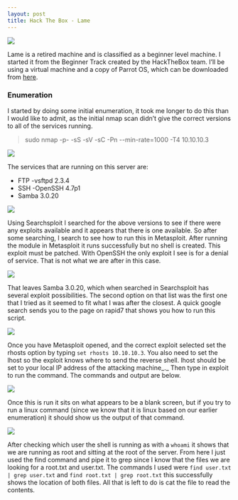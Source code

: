```yaml
---
layout: post
title: Hack The Box - Lame
---
```

![](https://cdn-images-1.medium.com/max/800/1*7knl1H9uw9G0iFOzSO3k-w.png)

Lame is a retired machine and is classified as a beginner level machine. I started it from the Beginner Track created by the HackTheBox team. I’ll be using a virtual machine and a copy of Parrot OS, which can be downloaded from [here](https://parrotlinux.org).

### Enumeration

I started by doing some initial enumeration, it took me longer to do this than I would like to admit, as the initial nmap scan didn’t give the correct versions to all of the services running.

> sudo nmap -p- -sS -sV -sC -Pn --min-rate=1000 -T4 10.10.10.3

![](https://cdn-images-1.medium.com/max/800/1*h-s57lUjEqcrvW9Vzg2hmA.png)

The services that are running on this server are:

-   FTP -vsftpd 2.3.4
-   SSH -OpenSSH 4.7p1
-   Samba 3.0.20

![](https://cdn-images-1.medium.com/max/800/1*RZumr2NmflNap85C4ujg4w.png)

Using Searchsploit I searched for the above versions to see if there were any exploits available and it appears that there is one available. So after some searching, I search to see how to run this in Metasploit. After running the module in Metasploit it runs successfully but no shell is created. This exploit must be patched. With OpenSSH the only exploit I see is for a denial of service. That is not what we are after in this case.

![](https://cdn-images-1.medium.com/max/800/1*-Nm-TsDK9RUU8zyyAT_gmw.png)

That leaves Samba 3.0.20, which when searched in Searchsploit has several exploit possibilities. The second option on that list was the first one that I tried as it seemed to fit what I was after the closest. A quick google search sends you to the page on rapid7 that shows you how to run this script.

![](https://cdn-images-1.medium.com/max/800/1*8ysO_kq1C4YLRT1BKNXKPw.png)

Once you have Metasploit opened, and the correct exploit selected set the rhosts option by typing `set rhosts 10.10.10.3`. You also need to set the lhost so the exploit knows where to send the reverse shell. lhost should be set to your local IP address of the attacking machine_._ Then type in exploit to run the command. The commands and output are below.

![](https://cdn-images-1.medium.com/max/800/1*wuDRXDLkv4yJ3sXUdC3Nrw.png)

Once this is run it sits on what appears to be a blank screen, but if you try to run a linux command (since we know that it is linux based on our earlier enumeration) it should show us the output of that command.

![](https://cdn-images-1.medium.com/max/800/1*N9GtiQMyT-UTJnma51wmYw.png)

After checking which user the shell is running as with a `whoami` it shows that we are running as root and sitting at the root of the server. From here I just used the find command and pipe it to grep since I know that the files we are looking for a root.txt and user.txt. The commands I used were `find user.txt | grep user.txt` and `find root.txt | grep root.txt` this successfully shows the location of both files. All that is left to do is cat the file to read the contents.